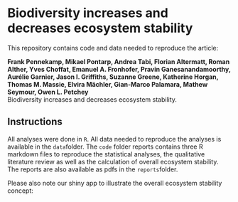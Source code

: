 # Biodiversity increases and decreases ecosystem stability

This repository contains code and data needed to reproduce the article:

**Frank Pennekamp, Mikael Pontarp, Andrea Tabi, Florian Altermatt, Roman Alther, Yves Choffat, Emanuel A. Fronhofer, Pravin Ganesanandamoorthy, Aurélie Garnier, Jason I. Griffiths, Suzanne Greene, Katherine Horgan, Thomas M. Massie, Elvira Mächler, Gian-Marco Palamara, Mathew Seymour, Owen L. Petchey**      
Biodiversity increases and decreases ecosystem stability.

## Instructions

All analyses were done in `R`. All data needed to reproduce the analyses is available in the `data`folder. 
The `code` folder reports contains three R markdown files to reproduce 
the statistical analyses, the qualitative literature review as well as the calculation of
overall ecosystem stability. The reports are also available as pdfs in the `reports`folder.

Please also note our shiny app to illustrate the overall ecosystem stability concept: [](https://frankpennekamp.shinyapps.io/Overall_ecosystem_stability_demo/)
